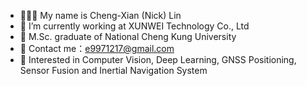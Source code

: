 <!--## Hi there 👋 -->

- 🙋🏻‍♂️ My name is Cheng-Xian (Nick) Lin
- 🔭 I’m currently working at XUNWEI Technology Co., Ltd
- 🏫 M.Sc. graduate of National Cheng Kung University
- 💬 Contact me：e9971217@gmail.com
- 🌱 Interested in Computer Vision, Deep Learning, GNSS Positioning, Sensor Fusion and Inertial Navigation System
<!--
**e9971217/e9971217** is a ✨ _special_ ✨ repository because its `README.md` (this file) appears on your GitHub profile.

Here are some ideas to get you started:

- 🔭 I’m currently working on ...
- 🌱 I’m currently learning ...
- 👯 I’m looking to collaborate on ...
- 🤔 I’m looking for help with ...
- 💬 Ask me about ...
- 📫 How to reach me: ...
- 😄 Pronouns: ...
- ⚡ Fun fact: ...
-->
